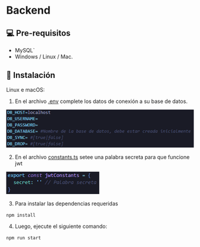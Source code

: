 # Backend


## 💻 Pre-requisitos

- MySQL`
- Windows / Linux / Mac.

## 🚀 Instalación

Linux e macOS:

1. En el archivo [.env](./.env) complete los datos de conexión a su base de datos.
<img src="assets/db.png" alt="Exemplo imagem">

2. En el archivo [constants.ts](./src/auth/constants.ts) setee una palabra secreta para que funcione jwt
<img src="assets/secret.png" alt="Exemplo imagem">

3. Para instalar las dependencias requeridas
```
npm install
```

4. Luego, ejecute el siguiente comando:
```
npm run start
```